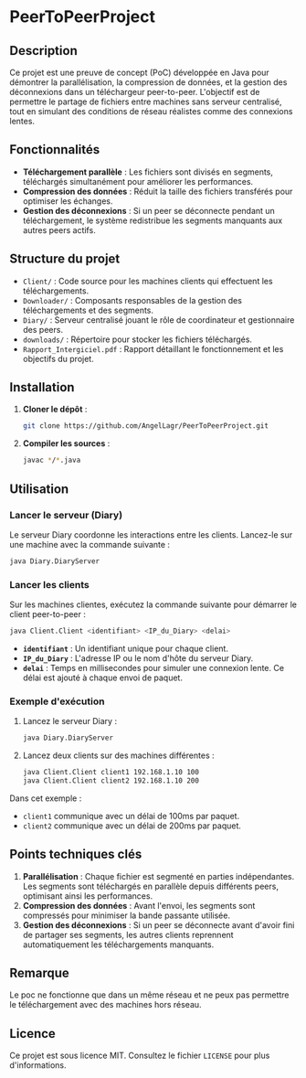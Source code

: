 # PeerToPeerProject

## Description

Ce projet est une preuve de concept (PoC) développée en Java pour démontrer la parallélisation, la compression de données, et la gestion des déconnexions dans un téléchargeur peer-to-peer. L'objectif est de permettre le partage de fichiers entre machines sans serveur centralisé, tout en simulant des conditions de réseau réalistes comme des connexions lentes.

## Fonctionnalités

- **Téléchargement parallèle** : Les fichiers sont divisés en segments, téléchargés simultanément pour améliorer les performances.
- **Compression des données** : Réduit la taille des fichiers transférés pour optimiser les échanges.
- **Gestion des déconnexions** : Si un peer se déconnecte pendant un téléchargement, le système redistribue les segments manquants aux autres peers actifs.

## Structure du projet

- `Client/` : Code source pour les machines clients qui effectuent les téléchargements.
- `Downloader/` : Composants responsables de la gestion des téléchargements et des segments.
- `Diary/` : Serveur centralisé jouant le rôle de coordinateur et gestionnaire des peers.
- `downloads/` : Répertoire pour stocker les fichiers téléchargés.
- `Rapport_Intergiciel.pdf` : Rapport détaillant le fonctionnement et les objectifs du projet.

## Installation

1. **Cloner le dépôt** :

   ```bash
   git clone https://github.com/AngelLagr/PeerToPeerProject.git

2. **Compiler les sources** :

   ```bash
   javac */*.java
   ```

## Utilisation

### Lancer le serveur (Diary)

Le serveur Diary coordonne les interactions entre les clients. Lancez-le sur une machine avec la commande suivante :

```bash
java Diary.DiaryServer
```

### Lancer les clients

Sur les machines clientes, exécutez la commande suivante pour démarrer le client peer-to-peer :

```bash
java Client.Client <identifiant> <IP_du_Diary> <delai>
```

- **`identifiant`** : Un identifiant unique pour chaque client.
- **`IP_du_Diary`** : L'adresse IP ou le nom d'hôte du serveur Diary.
- **`delai`** : Temps en millisecondes pour simuler une connexion lente. Ce délai est ajouté à chaque envoi de paquet.

### Exemple d'exécution

1. Lancez le serveur Diary :

   ```bash
   java Diary.DiaryServer
   ```

2. Lancez deux clients sur des machines différentes :

   ```bash
   java Client.Client client1 192.168.1.10 100
   java Client.Client client2 192.168.1.10 200
   ```

Dans cet exemple :
- `client1` communique avec un délai de 100ms par paquet.
- `client2` communique avec un délai de 200ms par paquet.

## Points techniques clés

1. **Parallélisation** : Chaque fichier est segmenté en parties indépendantes. Les segments sont téléchargés en parallèle depuis différents peers, optimisant ainsi les performances.
2. **Compression des données** : Avant l'envoi, les segments sont compressés pour minimiser la bande passante utilisée.
3. **Gestion des déconnexions** : Si un peer se déconnecte avant d'avoir fini de partager ses segments, les autres clients reprennent automatiquement les téléchargements manquants.

## Remarque

Le poc ne fonctionne que dans un même réseau et ne peux pas permettre le téléchargement avec des machines hors réseau.

## Licence

Ce projet est sous licence MIT. Consultez le fichier `LICENSE` pour plus d'informations.
